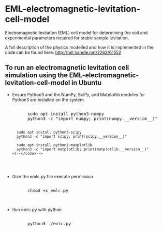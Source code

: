 # EML-electromagnetic-levitation-cell-model
Electromagnetic levitation (EML) cell model for determining the coil and experimental parameters required for stable sample levitation.

A full description of the physics modelled and how it is implemented in the code can be found here: http://hdl.handle.net/2263/61552

## To run an electromagnetic levitation cell simulation using the EML-electromagnetic-levitation-cell-model in Ubuntu

<ul>
  <li>Ensure Python3 and the NumPy, SciPy, and Matplotlib modules for Python3 are installed on the system  </li>
  <pre class="line-numbers">
    <!-- <code class="language-bash"> -->
      sudo apt install python3-numpy
      python3 -c "import numpy; print(numpy.__version__)"
     
      sudo apt install python3-scipy
      python3 -c "import scipy; print(scipy.__version__)"
      
      sudo apt install python3-matplotlib
      python3 -c "import matplotlib; print(matplotlib.__version__)"
    <!--</code>-->
  </pre>
  <li>Give the emlc.py file execute permission </li>
  <pre class="line-numbers">
    <!--<code class="language-bash">-->
      chmod +x emlc.py
    <!--</code>-->
  </pre>
  <li>Run emlc.py with python </li>
  <pre class="line-numbers">
    <!--<code class="language-bash">-->
      python3 ./emlc.py
    <!--</code>-->
  </pre>
</ul>
